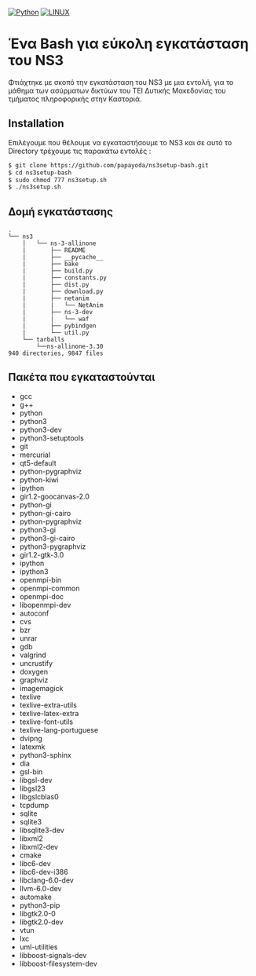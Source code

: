 [![Python](https://img.shields.io/badge/NS--3-30-green)](https://www.nsnam.org/releases/ns-3-30/) 
[![LINUX](https://img.shields.io/badge/ubuntu-18.04-orange)](https://ubuntu.com/download/desktop)

# Ένα Bash για εύκολη εγκατάσταση του NS3

Φτιάχτηκε με σκοπό την εγκατάσταση του NS3 με μια εντολή, για το μάθημα των ασύρματων δικτύων του ΤΕΙ Δυτικής Μακεδονίας του τμήματος πληροφορικής στην Καστοριά.

## Installation

Επιλέγουμε που θέλουμε να εγκαταστήσουμε το NS3 και σε αυτό το Directory τρέχουμε τις παρακάτω εντολές :

```bash
$ git clone https://github.com/papayoda/ns3setup-bash.git
$ cd ns3setup-bash
$ sudo chmod 777 ns3setup.sh
$ ./ns3setup.sh
```

## Δομή εγκατάστασης
```
.
└── ns3
    │   └── ns-3-allinone
    |       ├── README
    |       ├── __pycache__
    |       ├── bake
    |       ├── build.py
    |       ├── constants.py
    |       ├── dist.py
    |       ├── download.py
    |       ├── netanim
    |       |   └── NetAnim
    |       ├── ns-3-dev
    |       |   └── waf
    |       ├── pybindgen
    |       └── util.py
    └── tarballs
        └──ns-allinone-3.30
940 directories, 9847 files
```

## Πακέτα που εγκαταστούνται
- gcc
- g++ 
- python  
- python3 
- python3-dev 
- python3-setuptools 
- git 
- mercurial 
- qt5-default 
- python-pygraphviz 
- python-kiwi 
- ipython 
- gir1.2-goocanvas-2.0 
- python-gi 
- python-gi-cairo 
- python-pygraphviz 
- python3-gi 
- python3-gi-cairo 
- python3-pygraphviz 
- gir1.2-gtk-3.0 
- ipython 
- ipython3 
- openmpi-bin 
- openmpi-common 
- openmpi-doc 
- libopenmpi-dev 
- autoconf 
- cvs 
- bzr 
- unrar 
- gdb 
- valgrind 
- uncrustify 
- doxygen 
- graphviz 
- imagemagick 
- texlive 
- texlive-extra-utils 
- texlive-latex-extra 
- texlive-font-utils 
- texlive-lang-portuguese 
- dvipng 
- latexmk 
- python3-sphinx 
- dia 
- gsl-bin 
- libgsl-dev 
- libgsl23 
- libgslcblas0 
- tcpdump 
- sqlite 
- sqlite3 
- libsqlite3-dev 
- libxml2 
- libxml2-dev 
- cmake 
- libc6-dev 
- libc6-dev-i386 
- libclang-6.0-dev 
- llvm-6.0-dev 
- automake 
- python3-pip 
- libgtk2.0-0 
- libgtk2.0-dev 
- vtun 
- lxc 
- uml-utilities 
- libboost-signals-dev 
- libboost-filesystem-dev
